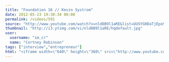 ```yaml
---
title: "Foundation 16 // Kevin Systrom"
date: 2012-05-23 19:30:34 00:00
permalink: /videos/591
source: "http://www.youtube.com/watch?v=nld8B9l1aRE&list=UUSYG0DaTjEpo9LlE-f_1L1g&index=3&feature=plcp"
thumbnail: "http://i3.ytimg.com/vi/nld8B9l1aRE/hqdefault.jpg"
user:
  username: "im_cr"
  name: "Cortney Robinson"
tags: ["interview","entrepreneur"]
html: "<iframe width=\"640\" height=\"360\" src=\"http://www.youtube.com/embed/nld8B9l1aRE?wmode=transparent&fs=1&feature=oembed\" frameborder=\"0\" allowfullscreen></iframe>"
---
```


